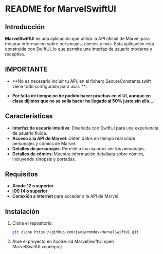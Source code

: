 # README for MarvelSwiftUI

## Introducción

**MarvelSwiftUI** es una aplicación que utiliza la API oficial de Marvel para mostrar información sobre personajes, cómics y más. Esta aplicación está construida con SwiftUI, lo que permite una interfaz de usuario moderna y receptiva.

## IMPORTANTE

- **No es necesario incluir tu API, en el fichero SecureConstants.swift viene todo configurado para usar. **:

- **Por falta de tiempo no he podido hacer pruebas en el UI, aunque en clase dijimos que no se solia hacer he llegado al 50% justo sin ello...**:

## Características

- **Interfaz de usuario intuitiva**: Diseñada con SwiftUI para una experiencia de usuario fluida.
- **Acceso a la API de Marvel**: Obtén datos en tiempo real sobre personajes y cómics de Marvel.
- **Detalles de personajes**: Permite a los usuarios ver los personajes.
- **Detalles de cómics**: Muestra información detallada sobre cómics, incluyendo sinopsis y portadas.

## Requisitos

- **Xcode 12 o superior**
- **iOS 14 o superior**
- **Conexión a Internet** para acceder a la API de Marvel.

## Instalación

1. Clona el repositorio:
   ```bash
   git clone https://github.com/javiermmdev/MarvelSwiftUI.git

2. Abre el proyecto en Xcode:
cd MarvelSwiftUI
open MarvelSwiftUI.xcodeproj
